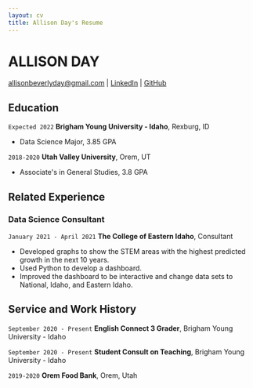```yaml
---
layout: cv
title: Allison Day's Resume
---
```


# ALLISON DAY

<div id="webaddress">
<a href="allisonbeverlyday@gmail.com">allisonbeverlyday@gmail.com</a>
| <a href="https://www.linkedin.com/in/allison-b-day/">LinkedIn</a>
| <a href="https://github.com/allithegreat88">GitHub</a>
</div>

<!-- https://www.monique.tech/the-art-of-markdown -->

## Education

`Expected 2022`
**Brigham Young University - Idaho**, Rexburg, ID

- Data Science Major, 3.85 GPA

`2018-2020`
**Utah Valley University**, Orem, UT

- Associate's in General Studies, 3.8 GPA

## Related Experience

### Data Science Consultant

`January 2021 - April 2021`
**The College of Eastern Idaho**, Consultant

- Developed graphs to show the STEM areas with the highest predicted growth in the next 10 years.
- Used Python to develop a dashboard.
- Improved the dashboard to be interactive and change data sets to National, Idaho, and Eastern Idaho.

## Service and Work History

`September 2020 - Present`
**English Connect 3 Grader**, Brigham Young University - Idaho

`September 2020 - Present`
**Student Consult on Teaching**, Brigham Young University - Idaho

`2019-2020`
**Orem Food Bank**, Orem, Utah

<!-- ### Footer

Last updated: March 2021 -->
